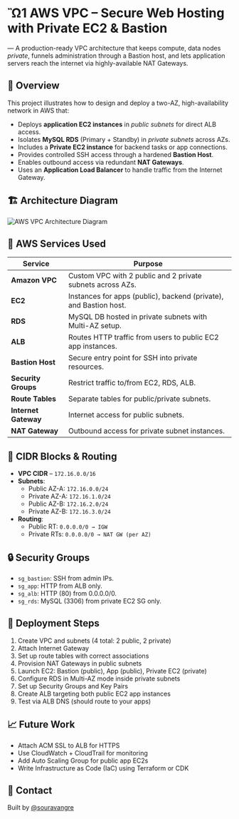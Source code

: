 <!DOCTYPE html>
<html lang="en">
<head>
  <meta charset="UTF-8" />
</head>
<body>
<main>

<!-- ============ TITLE & TAGLINE ============ -->
<h1>Ὢ1️ AWS VPC – Secure Web Hosting with Private EC2 & Bastion</h1>
<p class="note">—</strong> A production-ready VPC architecture that keeps compute, data nodes <em>private</em>, funnels administration through a Bastion host, and lets application servers reach the internet via highly-available NAT Gateways.</p>

<!-- ============ OVERVIEW ============ -->
<h2>📌 Overview</h2>
<p>
  This project illustrates how to design and deploy a two-AZ, high-availability network in AWS that:
</p>
<ul>
  <li>Deploys <strong>application EC2 instances</strong> in <em>public subnets</em> for direct ALB access.</li>
  <li>Isolates <strong>MySQL RDS</strong> (Primary + Standby) in <em>private subnets</em> across AZs.</li>
  <li>Includes a <strong>Private EC2 instance</strong> for backend tasks or app connections.</li>
  <li>Provides controlled SSH access through a hardened <strong>Bastion Host</strong>.</li>
  <li>Enables outbound access via redundant <strong>NAT Gateways</strong>.</li>
  <li>Uses an <strong>Application Load Balancer</strong> to handle traffic from the Internet Gateway.</li>
</ul>

<!-- ============ ARCHITECTURE DIAGRAM ============ -->
<h2>🏗️ Architecture Diagram</h2>
<div class="diagram">
  <img src="https://github.com/user-attachments/assets/9ddba0da-0e86-4c00-ace3-a36fa58af44b"  alt="AWS VPC Architecture Diagram">
</div>

<h2>🧰 AWS Services Used</h2>
<table>
  <thead>
    <tr>
      <th>Service</th>
      <th>Purpose</th>
    </tr>
  </thead>
  <tbody>
    <tr><td><strong>Amazon VPC</strong></td><td>Custom VPC with 2 public and 2 private subnets across AZs.</td></tr>
    <tr><td><strong>EC2</strong></td><td>Instances for apps (public), backend (private), and Bastion host.</td></tr>
    <tr><td><strong>RDS</strong></td><td>MySQL DB hosted in private subnets with Multi-AZ setup.</td></tr>
    <tr><td><strong>ALB</strong></td><td>Routes HTTP traffic from users to public EC2 app instances.</td></tr>
    <tr><td><strong>Bastion Host</strong></td><td>Secure entry point for SSH into private resources.</td></tr>
    <tr><td><strong>Security Groups</strong></td><td>Restrict traffic to/from EC2, RDS, ALB.</td></tr>
    <tr><td><strong>Route Tables</strong></td><td>Separate tables for public/private subnets.</td></tr>
    <tr><td><strong>Internet Gateway</strong></td><td>Internet access for public subnets.</td></tr>
    <tr><td><strong>NAT Gateway</strong></td><td>Outbound access for private subnet instances.</td></tr>
  </tbody>
</table>

<!-- ============ CIDR & ROUTING ============ -->
<h2>📀 CIDR Blocks & Routing</h2>
<ul>
  <li><strong>VPC CIDR</strong> – <code>172.16.0.0/16</code></li>
  <li><strong>Subnets</strong>:
    <ul>
      <li>Public AZ-A: <code>172.16.0.0/24</code></li>
      <li>Private AZ-A: <code>172.16.1.0/24</code></li>
      <li>Public AZ-B: <code>172.16.2.0/24</code></li>
      <li>Private AZ-B: <code>172.16.3.0/24</code></li>
    </ul>
  </li>
  <li><strong>Routing</strong>:
    <ul>
      <li>Public RT: <code>0.0.0.0/0 → IGW</code></li>
      <li>Private RTs: <code>0.0.0.0/0 → NAT GW (per AZ)</code></li>
    </ul>
  </li>
</ul>

<!-- ============ SECURITY ============ -->
<h2>🔒 Security Groups</h2>
<ul>
  <li><code>sg_bastion</code>: SSH from admin IPs.</li>
  <li><code>sg_app</code>: HTTP from ALB only.</li>
  <li><code>sg_alb</code>: HTTP (80) from 0.0.0.0/0.</li>
  <li><code>sg_rds</code>: MySQL (3306) from private EC2 SG only.</li>
</ul>

<!-- ============ DEPLOYMENT STEPS ============ -->
<h2>🚀 Deployment Steps</h2>
<ol>
  <li>Create VPC and subnets (4 total: 2 public, 2 private)</li>
  <li>Attach Internet Gateway</li>
  <li>Set up route tables with correct associations</li>
  <li>Provision NAT Gateways in public subnets</li>
  <li>Launch EC2: Bastion (public), App (public), Private EC2 (private)</li>
  <li>Configure RDS in Multi-AZ mode inside private subnets</li>
  <li>Set up Security Groups and Key Pairs</li>
  <li>Create ALB targeting both public EC2 app instances</li>
  <li>Test via ALB DNS (should route to your apps)</li>
</ol>

<!-- ============ FUTURE ============ -->
<h2>📈 Future Work</h2>
<ul>
  <li>Attach ACM SSL to ALB for HTTPS</li>
  <li>Use CloudWatch + CloudTrail for monitoring</li>
  <li>Add Auto Scaling Group for public app EC2s</li>
  <li>Write Infrastructure as Code (IaC) using Terraform or CDK</li>
</ul>

<h2>🤝 Contact</h2>
<p>
  Built by <a href="https://github.com/souravangre" target="_blank">@souravangre</a>
</p>

</main>
</body>
</html>
